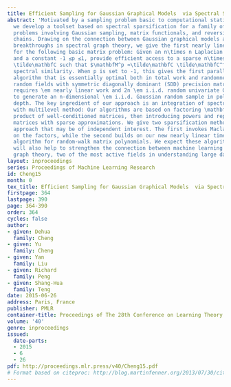```yaml
---
title: Efficient Sampling for Gaussian Graphical Models  via Spectral Sparsification
abstract: 'Motivated by a sampling problem basic to computational statistical inference,
  we develop a toolset based on spectral sparsification for a family of fundamental
  problems involving Gaussian sampling, matrix functionals, and reversible Markov
  chains. Drawing on the connection between Gaussian graphical models and the recent
  breakthroughs in spectral graph theory, we give the first nearly linear time algorithm
  for the following basic matrix problem: Given an n\times n Laplacian matrix \mathbfM
  and a constant -1 ≤p ≤1, provide efficient access to a sparse n\times n linear operator
  \tilde\mathbfC such that $\mathbfM^p ≈\tilde\mathbfC \tilde\mathbfC^⊤, where ≈denotes
  spectral similarity. When p is set to -1, this gives the first parallel sampling
  algorithm that is essentially optimal both in total work and randomness for Gaussian
  random fields with symmetric diagonally dominant (SDD) precision matrices. It only
  requires \em nearly linear work and 2n \em i.i.d. random univariate Gaussian samples
  to generate an n-dimensional \em i.i.d. Gaussian random sample in polylogarithmic
  depth. The key ingredient of our approach is an integration of spectral sparsification
  with multilevel method: Our algorithms are based on factoring \mathbfM^p$ into a
  product of well-conditioned matrices, then introducing powers and replacing dense
  matrices with sparse approximations. We give two sparsification methods for this
  approach that may be of independent interest. The first invokes Maclaurin series
  on the factors, while the second builds on our new nearly linear time spectral sparsification
  algorithm for random-walk matrix polynomials. We expect these algorithmic advances
  will also help to strengthen the connection between machine learning and spectral
  graph theory, two of the most active fields in understanding large data and networks. '
layout: inproceedings
series: Proceedings of Machine Learning Research
id: Cheng15
month: 0
tex_title: Efficient Sampling for Gaussian Graphical Models  via Spectral Sparsification
firstpage: 364
lastpage: 390
page: 364-390
order: 364
cycles: false
author:
- given: Dehua
  family: Cheng
- given: Yu
  family: Cheng
- given: Yan
  family: Liu
- given: Richard
  family: Peng
- given: Shang-Hua
  family: Teng
date: 2015-06-26
address: Paris, France
publisher: PMLR
container-title: Proceedings of The 28th Conference on Learning Theory
volume: '40'
genre: inproceedings
issued:
  date-parts:
  - 2015
  - 6
  - 26
pdf: http://proceedings.mlr.press/v40/Cheng15.pdf
# Format based on citeproc: http://blog.martinfenner.org/2013/07/30/citeproc-yaml-for-bibliographies/
---
```

